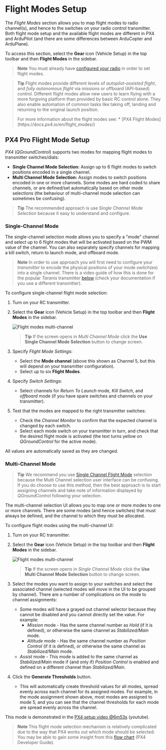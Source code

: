 # Flight Modes Setup

The *Flight Modes* section allows you to map flight modes to radio channel(s), and hence to the switches on your radio control transmitter. Both flight mode setup and the available flight modes are different in PX4 and ArduPilot (and there are some differences between ArduCopter and ArduPlane). 

To access this section, select the **Gear** icon (Vehicle Setup) in the top toolbar and then **Flight Modes** in the sidebar.

> **Note** You must already have [configured your radio](../SetupView/Radio.md) in order to set flight modes.

<span></span>
> **Tip** Flight modes provide different levels of *autopilot-assisted flight*, and *fully autonomous flight* via missions or offboard (API-based) control. Different flight modes allow new users to learn flying with a more forgiving platform than provided by basic RC control alone. They also enable automation of common tasks like taking off, landing and returning to the original launch position.
> <div></div>
> For more information about the flight modes see:
> * [PX4 Flight Modes](https://docs.px4.io/en/flight_modes/)


## PX4 Pro Flight Mode Setup

*PX4* (*QGroundControl*) supports two modes for mapping flight modes to transmitter switches/dials:

- **Single Channel Mode Selection:** Assign up to 6 flight modes to switch positions encoded in a single channel. 
- **Multi Channel Mode Selection:** Assign modes to switch positions encoded in one or more channels. Some modes are hard coded to share channels, or are defined/set automatically based on other mode selections (the behaviour of multi-channel mode selection can sometimes be confusing). 

> **Tip** The recommended approach is use *Single Channel Mode Selection* because it easy to understand and configure.


### Single-Channel Mode

The single-channel selection mode allows you to specify a "mode" channel and select up to 6 flight modes that will be activated based on the PWM value of the channel. You can also separately specify channels for mapping a kill switch, return to launch mode, and offboard mode.

> **Note** In order to use approach you will first need to configure your *transmitter* to encode the physical positions of your mode switch(es) into a single channel. There is a video guide of how this is done for the popular *Taranis* transmitter [below](#taranis_setup) (check your documentation if you use a different transmitter). 

To configure single-channel flight mode selection:

1. Turn on your RC transmitter.
1. Select the **Gear** icon (Vehicle Setup) in the top toolbar and then **Flight Modes** in the sidebar.
   
   ![Flight modes multi-channel](../../images/setup/flight_modes_single_channel_px4.jpg)
   
   > **Tip** If the screen opens in *Multi Channel Mode* click the **Use Single Channel Mode Selection** button to change screen.
   
1. Specify *Flight Mode Settings*:
   * Select the **Mode channel** (above this shown as Channel 5, but this will depend on your transmitter configuration). 
   * Select up to six **Flight Modes**.
1. Specify *Switch Settings*:
   * Select channels for *Return To Launch* mode, *Kill Switch*, and *offboard* mode (if you have spare switches and channels on your transmitter).
1. Test that the modes are mapped to the right transmitter switches:
   * Check the *Channel Monitor* to confirm that the expected channel is changed by each switch.
   * Select each mode switch on your transmitter in turn, and check that the desired flight mode is activated (the text turns yellow on *QGroundControl* for the active mode).

All values are automatically saved as they are changed.




### Multi-Channel Mode

> **Tip** We recommend you use [Single Channel Flight Mode](#single_channel) selection because the Multi Channel selection user interface can be confusing. If you do choose to use this method, then the best approach is to start assigning channels and take note of information displayed by *QGroundControl* following your selection. 

The multi-channel selection UI allows you to map one or more modes to one or more channels. There are some modes (and hence switches) that must always be defined, and the channel to which they must be allocated.

To configure flight modes using the multi-channel UI:

1. Turn on your RC transmitter.
1. Select the **Gear** icon (Vehicle Setup) in the top toolbar and then **Flight Modes** in the sidebar.
   
   ![Flight modes multi-channel](../../images/setup/flight_modes_multi_channel_px4.jpg)
   
   > **Tip** If the screen opens in *Single Channel Mode* click the **Use Multi Channel Mode Selection** button to change screen.
   
1. Select the modes you want to assign to your switches and select the associated channel (selected modes will *move* in the UI to be grouped by channel).
   There are a number of complications on the mode to channel assignments:
   * Some modes will have a grayed out channel selector because they cannot be disabled and you cannot directly set the value. For example:
     * *Mission* mode - Has the same channel number as *Hold* (if it is defined), or otherwise the same channel as *Stabilized/Main* mode.
     * *Altitude* mode - Has the same channel number as *Position Control* (if it is defined), or otherwise the same channel as *Stabilized/Main* mode.
   * *Assist* mode -  This mode is added to the same channel as *Stabilized/Main* mode if (and only if) *Position Control* is enabled and defined on a different channel than *Stabilized/Main*.
1. Click the **Generate Thresholds** button. 
   * This will automatically create threshold values for all modes, spread evenly across each channel for its assigned modes. For example, in the mode assignment shown above, most modes are assigned to mode 5, and you can see that the channel thresholds for each mode are spread evenly across the channel. 

This mode is demonstrated in the [PX4 setup video @6m53s](https://youtu.be/91VGmdSlbo4?t=6m53s) (youtube).

> **Note** This flight mode selection mechanism is relatively complicated due to the way that PX4 works out which mode should be selected. You may be able to gain some insight from this [flow chart](https://dev.px4.io/en/concept/flight_modes.html#flight-mode-evaluation-diagram) (PX4 Developer Guide).


